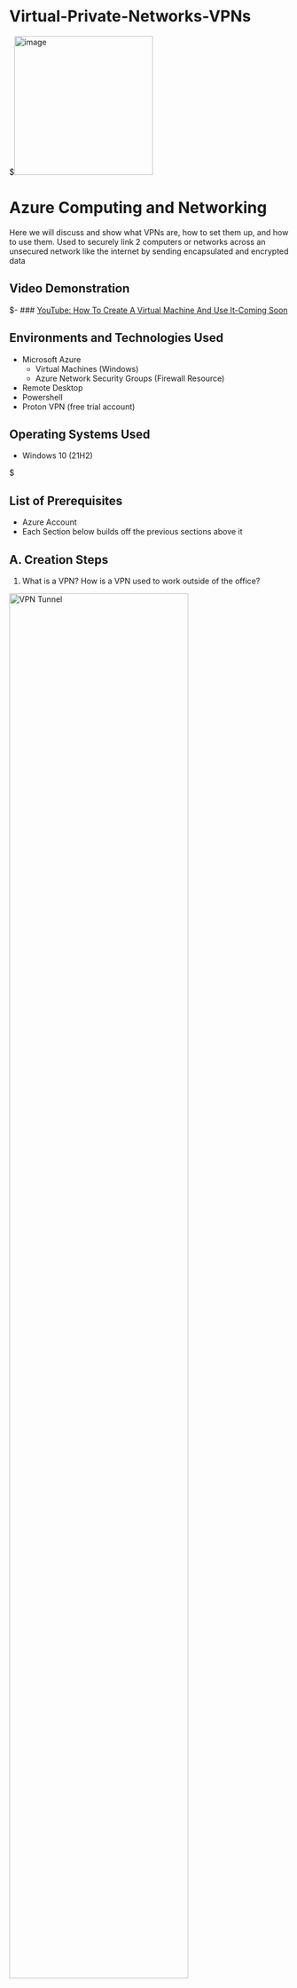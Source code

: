 # Virtual-Private-Networks-VPNs

<p align="center" height="10%" width="10%">


$<img width="250" alt="image" src="https://github.com/user-attachments/assets/050bfbe1-5971-4f4f-8ffe-971cd04f2b3b" alt="Azure logo"/>
</p>


<h1>Azure Computing and Networking</h1>
Here we will discuss and show what VPNs are, how to set them up, and how to use them. 
Used to securely link 2 computers or networks across an unsecured network like the internet by sending encapsulated and encrypted data
<br />


<h2>Video Demonstration</h2>

$- ### [YouTube: How To Create A Virtual Machine And Use It-Coming Soon](https://www.youtube.com)

<h2>Environments and Technologies Used</h2>

- Microsoft Azure
  - Virtual Machines (Windows)
  - Azure Network Security Groups (Firewall Resource)
- Remote Desktop
- Powershell
- Proton VPN (free trial account)

<h2>Operating Systems Used </h2>

- Windows 10</b> (21H2)

$<h2>List of Prerequisites</h2>

- Azure Account
- Each Section below builds off the previous sections above it

<h2>A. Creation Steps</h2>

 1. What is a VPN? How is a VPN used to work outside of the office?
     <p>
       
     </p>
<img src="https://github.com/user-attachments/assets/e697933a-f6c5-405e-94ca-89ba4da9bd5f" height="80%" width="80%" alt="VPN Tunnel"/>
</p>
<p>
<p>  
1. A VPN can be used to securely link 2 computers or networks across an insecure network like the Internet by sending encapsulated and encrypted data. VPNs are not completely anonymous, but you have an additional layer of privacy. VPNs change the location from which the IP address of your device seems to be. VPNs are often used to connect to resources at work from home. The VPN creates a secure tunnel through to the corporate network, and then regular traffic can flow through it as if you were at the corporate office using their network.
<p>

  2. How does a VPN work for consumer use?
<img src="https://github.com/user-attachments/assets/be35c22f-998b-4604-a3c7-fa3af88589f5" height="80%" width="80%" alt="public VPNs"/>
</p>
<p>
2. When you browse the Internet when you are connected to a VPN to located somewhere where you are not, it appears as if you were browsing from where the VPN server is. This may make it more difficult for advertisers to target you specifically based on where you are.
</p>
<br />

<p>
  3. Compare locale and IP addresses from your computer, an azure virtual machine (VM), and from a ProtonVPN on your VM by connecting to www.whatismyipaddress.com on each of them
<p>
$<img src="https://github.com/user-attachments/assets/6af09202-acbc-4203-8a85-de063185c7ff" height="80%" width="80%" alt="Disk Sanitization Steps"/>
</p>
<p>
3. 
</p>
<br />

<h2>B. ICMP traffic between  the two Virtual Machines Observation Steps</h2>

<p>
  1. Use Remote Desktop to connect to the Windows VM
<p>
1. Mac users must install "Microsoft Remote Desktop" whereas Windows users need to search "Remote Desktop Connection" in their computer search bar. In Azure, go to "Virtual Machine", and select the Windows virtual machine we made in a previous step. From the information listed, find and copy the public IP address. Paste this IP address into the Remote desktop connection for "computer" or "pc name." If it then shows your personal name, select "more choices," "use a different account," and use the username and password that you used to create the VMs. Decline all the setup offers it makes to you. Congrats! You're on the VM you made! 
</p>
2. Install Wireshark, a protocol analyzer aka a packet sniffer, to visualize network traffic
<p>
$  <img src="https://github.com/user-attachments/assets/228f4e4e-6996-4216-a9fc-cc0c903b78c7" height="80%" width="80%" alt="Disk Sanitization Steps"/>
<p>
2. On the Windows VM, open a browser tab, search "www.wireshark.org", select "download," then click the x64 installer. Once installed, open the file. Select "yes" and "noted" through the installation process, making sure the "install Npcap" is selected when the page presents during the installation; a USB cap is not needed at this time. select "agree" without selecting any of the 3 boxes. select "install," "next," and "finish." Close the web browser and then in the Windows VM Windows search bar, search and select "Wireshark." 
</p>
In Wireshark, select "ethernet," and then click the shark fin icon below "file" in the upper left. These constantly changing numbers are all of the network traffic happening on the backend of the VM, more specifically, the numbers are different packets going to and from the VM.

<p>
  3. Filter for ICMP traffic. The picture below shows ping executed using ICMP, confirming a connection between the 2 VMs created. 

$  <img src="https://github.com/user-attachments/assets/6025a801-4619-4587-b9f8-c2e2838efc09" height="80%" width="80%" alt="Disk Sanitization Steps"/>
  <p>
    <p>
3. Recall the ping uses ICMP to test connectivity between devices. Since there is constant traffic, filtering for ICMP makes it easier to see this traffic in Wireshark. So in the search bar above the running numbers, above the column headers, next to the bookmark icon, where it says "Apply a display filter," type "icmp" and hit enter so that we only see ICMP (ping) traffic.
</p>
Next retrieve the private IP address of the Linux VM from Azure and ping it from the Windows 10 VM PowerShell by typing ping followed by the Linux VM private IP address. Notice in Wireshark that there are both requests and replies.
<p>
  <p>
    
  </p>
4. Looking Deeper
</p>
<br />


$  <img src="https://github.com/user-attachments/assets/6e4ab849-0958-4139-9ccd-aebec5887f78" height="80%" width="80%" alt="Disk Sanitization Steps"/>

</p>
4. Expanding "Ethernet II" shows source and destination MAC addresses, layer 2 addressing in the OSI Model. The VM appears to be uniquely sequential, seeing as the manufacturer cannot burn a MAC address onto software. 
<p>
Expanding "Internet Protocol" shows source and destination private IP addresses, the network layer 3 in the OSI model
</p>
Expanding "Internet Control Message Protocol," ICMP, can even show you the payload of the ping, including the data sent and how many bytes it was.
</p>
5. In summary, use the Windows public IP to sign into Remote Desktop> Use Wireshark to filter ICMP> Retrieve Linux private IP address> Open Windows VM PowerShell then type ping followed by the Linux VM private IP> If Wireshark shows requests and replies, the two devices are connected.
<br />
<p>
</p>

</p>
<h2>C. Configure a Firewall (Network Security Group) Steps</h2>
<p>
  
</p>
  1. Use the Linux VM's Network Security Group to initiate Firewall Configuration and a Windows PowerShell non-stop ping to watch it in action
$<img src="https://github.com/user-attachments/assets/5c4f3a0b-97ad-43fc-a503-e97dba283447" height="80%" width="80%" alt="Disk Sanitization Steps"/>
</p>
1. To witness firewall blocking activity, restart capture without saving on your Windows VM Wireshark by clicking the green fin under "edit." Then in the Windows VM PowerShell, initiate non-stop ping by typing "ping <private IP address of the Linux VM> -t" and hit enter. In Azure, locate the Ubuntu VM. Then on the left select "Networking" followed by "Network Settings" underneath that. In the information generated to the right, find "Network Security Group" and select the blue text beneath it "linux-vm-nsg"
</p>
</p>
    2. Make ICMP blocking rule
  <p>
$<img src="https://github.com/user-attachments/assets/b5e1ee94-d49c-428c-93d8-33da9924f7e4" height="80%" width="80%" alt="Disk Sanitization Steps"/>
</p>
2. Click "settings" on the left, and "inbound security rules" underneath it. Now at the top left, select "+Add" and a Side panel will open on the right. Make the following changes in there: change port ranges to any by putting an asterisk (*) in there, (ICMP does not use a port). Change protocol to ICMPv4. Change Action to "Deny" so that the Network Security Group, aka the FireWall, will drop this ICMP traffic. Change priority to 290 so that it is above all rules, including SSH ranked at 300. Lastly, click "Add" at the bottom.

</p>
</p>
  3. Watch changes from reply and request in Wireshark to requests only. powershell requests time out because the Linux VM network security group blocked traffic
  <p>
<p>
$<img src="https://github.com/user-attachments/assets/c4567250-ee2f-4a1e-9c77-35949a0083f8" height="80%" width="80%" alt="Disk Sanitization Steps"/>
</p>
<p>
3. Ping still works until the Linux VM ignores and does not reply to the traffic as we have set up in the previous step. To undo this ICMP blocking rule in Azure, simply hit the trash barrel emoji to the far right of the rule. Then in the Windows VM PowerShell, hit enter a couple of times and replies resume. You should also see ping traffic restart with both requests and replies on Wireshark. You may type ctrl + C twice to stop ping activity in PowerShell.
</p>
</p>


</p>
<h2>D. SSH, DHCP, DNS, RDP Traffic Observation Steps</h2>
<p>
</p>
  1. SSH uses TCP Port 22 for a secure connection between computers. Connect to the Linux VM via SSH & type in its command lines
  <p>
$<img src="https://github.com/user-attachments/assets/68c16097-7186-4e91-928a-3a442557fdf2" height="80%" width="80%" alt="Disk Sanitization Steps"/>
</p>
1. In Wireshark, clear filters using the x at the far right side of the filter box. Now filter for "SSH" as we have before for ICMP or filter via tcp.port==22. In the Windows VM PowerShell type ssh <username>@<privateIPaddressofLinux> then type "yes" then type the password (which will not appear but is being registered) and select enter. Notice the PowerShell Prompt now changes to the Linux computer <username>@Linux-vm . Since SSH is encrypted, selecting the data will only show you scrambled keystrokes and filler, unlike telnet, which is clear text. Selecting Transmission control will show you the source and distribution ports, one of which will be random and the other will be port 22, SSH, and it is flipped when items are sent back.
</p>
</p> 2. SSH commands in Linux VM Continued
  <p>
$<img src="https://github.com/user-attachments/assets/84e2808d-ce62-4255-8054-ef345d651f64" height="80%" width="80%" alt="Disk Sanitization Steps"/>
</p>
2. $touch file.text is a command you may try which creates a file. $ls shows this file was created. $pwd stands for print working directory. type "exit" to exit the Linux VM.
</p>
    3. DHCP Traffic Observation work-around using a file
</p>
$<img src="https://github.com/user-attachments/assets/3875084e-11be-4fa0-842f-74e1547a740c" height="80%" width="80%" alt="Disk Sanitization Steps"/>
</p>
3. In Wireshark, use the green fin to clear without saving, and filter for DHCP or udp.port==67_udp.port==68. You may notice only two traffic notifications in Wireshark. However, we can add steps to observe the whole DHCP protocol (The client broadcasts for an IP, DHCP makes the client an offer, the Client Requests from DHCP, and DHCP acknowledges the client). First open Notepad in the Windows VM, name it dhcp.bat, inside the note type "ipconfig /release" hit enter to start a new line and type "ipconfig /renew" then save this file for example in documents. In the Windows VM Powershell, change the directory to documents or wherever you saved this file by using the command cd for change directory and the location you stored it. Then type ls to list what is inside this directory and make sure your file is there. Then run the file by typing .\dhcp.bat or .\thefilenameyouchose. This will automatically run the code in our note, first releasing all IP addresses, temporarily terminate the network connection too, but then auto renew an IP address, and then all parts of the DHCP protocol can be viewed in Wireshark. Note 255 255 255 255 is the broadcast.
</p>
<p>
  
</p>
  4. Observe DNS Traffic 
<p>
  
</p>
4. Clear filters in Wireshark with he x at the right of the filter bar, and clear without saving using the green fin. Now in Wireshark filter for dns or udp.port==53||tcp.port==53 meanwhile in the Powershell, use nslookup. For example, type nslookup disney.com to look for the IP address for Disney.com. You will see DNS traffic appear in Wireshark and Disney's IP address appear in the PowerShell.
<p>
  
</p> 
  5. RDP Traffic Observation
<p>
  
</p>
5. To filter for remote desktop traffic,  use Wireshark filtered by tcp.port==3389. Since we are using RDP to do this work, you will see constant traffic appear in Wireshark. Also, unlike SSH traffic which sends traffic for keystrokes, RDP sends traffic for photographs constantly, so that the whole desktop screen is conveyed, leading to spam/lots of traffic.
<p>
  
</p> 
  6. Important Final step -  Close the Virtual machines
<p>
  
</p>
6. Go to the top of the VM and click the "x" to exit. And go to Azure and delete the VM's or better yet, delete the whole resource group. When you delete the resource group, you will need to copy and paste or rewrite the resource group name for deletion confirmation, and select the box at the bottom saying "apply force delete for Virtual Machines" then delete the resource group. Refresh the resource group page in Azure to make sure the resource group is no longer there.
